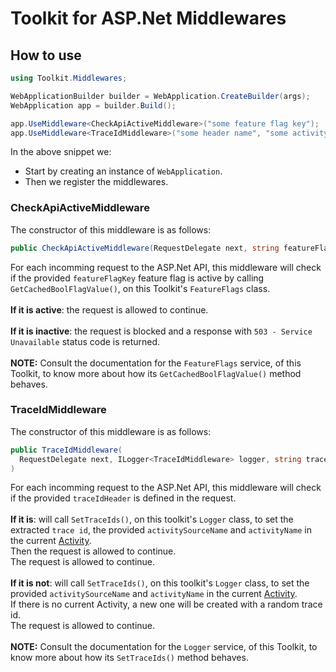 # Toolkit for ASP.Net Middlewares
## How to use
```c#
using Toolkit.Middlewares;

WebApplicationBuilder builder = WebApplication.CreateBuilder(args);
WebApplication app = builder.Build();

app.UseMiddleware<CheckApiActiveMiddleware>("some feature flag key");
app.UseMiddleware<TraceIdMiddleware>("some header name", "some activity source name", "some activity name");
```

In the above snippet we:
- Start by creating an instance of `WebApplication`.
- Then we register the middlewares.

### CheckApiActiveMiddleware
The constructor of this middleware is as follows:
```c#
public CheckApiActiveMiddleware(RequestDelegate next, string featureFlagKey)
```
For each incomming request to the ASP.Net API, this middleware will check if the provided `featureFlagKey` feature flag is active by calling `GetCachedBoolFlagValue()`, on this Toolkit's `FeatureFlags` class.<br><br>
**If it is active**: the request is allowed to continue.<br><br>
**If it is inactive**: the request is blocked and a response with `503 - Service Unavailable` status code is returned.<br><br>
**NOTE:** Consult the documentation for the `FeatureFlags` service, of this Toolkit, to know more about how its `GetCachedBoolFlagValue()` method behaves.

### TraceIdMiddleware
The constructor of this middleware is as follows:
```c#
public TraceIdMiddleware(
  RequestDelegate next, ILogger<TraceIdMiddleware> logger, string traceIdHeader, string activitySourceName, string activityName
)
```
For each incomming request to the ASP.Net API, this middleware will check if the provided `traceIdHeader` is defined in the request.<br><br>
**If it is**: will call `SetTraceIds()`, on this toolkit's `Logger` class, to set the extracted `trace id`, the provided `activitySourceName` and `activityName` in the current [Activity](https://learn.microsoft.com/en-us/dotnet/api/system.diagnostics.activity).<br>
Then the request is allowed to continue.<br>
The request is allowed to continue.<br><br>
**If it is not**: will call `SetTraceIds()`, on this toolkit's `Logger` class, to set the provided `activitySourceName` and `activityName` in the current [Activity](https://learn.microsoft.com/en-us/dotnet/api/system.diagnostics.activity).<br>
If there is no current Activity, a new one will be created with a random trace id.<br>
The request is allowed to continue.<br><br>
**NOTE:** Consult the documentation for the `Logger` service, of this Toolkit, to know more about how its `SetTraceIds()` method behaves.